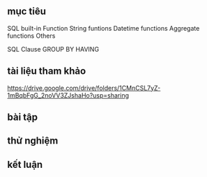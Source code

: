 ## mục tiêu
SQL built-in Function
  String funtions
  Datetime functions
  Aggregate functions
  Others
  
SQL Clause
  GROUP BY
  HAVING

## tài liệu tham khảo
  https://drive.google.com/drive/folders/1CMnCSL7yZ-1mBqbFgG_2noVV3ZJshaHo?usp=sharing
## bài tập
## thử nghiệm
## kết luận
